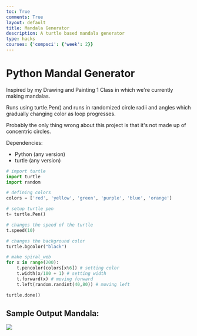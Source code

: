 ```yaml
---
toc: True
comments: True
layout: default
title: Mandala Generator
description: A turtle based mandala generator
type: hacks
courses: {'compsci': {'week': 2}}
---
```


# Python Mandal Generator


Inspired by my Drawing and Painting 1 Class in which we're currently making mandalas.

Runs using turtle.Pen() and runs in randomized circle radii and angles which gradually changing color as loop progresses.

Probably the only thing wrong about this project is that it's not made up of concentric circles.

Dependencies:
- Python (any version)
- turtle (any version)


```python
# import turtle
import turtle
import random

# defining colors
colors = ['red', 'yellow', 'green', 'purple', 'blue', 'orange']

# setup turtle pen
t= turtle.Pen()

# changes the speed of the turtle
t.speed(10)

# changes the background color
turtle.bgcolor("black")

# make spiral_web
for x in range(200):
	t.pencolor(colors[x%6]) # setting color
	t.width(x/100 + 1) # setting width
	t.forward(x) # moving forward
	t.left(random.randint(40,80)) # moving left

turtle.done()
```

## Sample Output Mandala:
<img src="/student/images/mandala.png">
